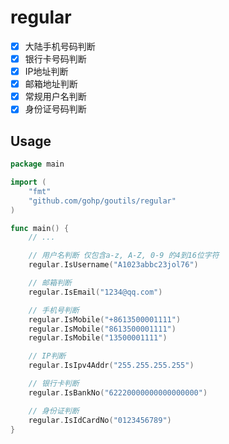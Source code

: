 # regular

- [x] 大陆手机号码判断
- [x] 银行卡号码判断
- [x] IP地址判断
- [x] 邮箱地址判断
- [x] 常规用户名判断
- [x] 身份证号码判断

## Usage

```go
package main

import (
    "fmt"
    "github.com/gohp/goutils/regular"
)

func main() {
	// ...

    // 用户名判断 仅包含a-z, A-Z, 0-9 的4到16位字符
	regular.IsUsername("A1023abbc23jol76")

    // 邮箱判断
    regular.IsEmail("1234@qq.com")

    // 手机号判断
    regular.IsMobile("+8613500001111")
    regular.IsMobile("8613500001111")
    regular.IsMobile("13500001111")

    // IP判断
    regular.IsIpv4Addr("255.255.255.255")

    // 银行卡判断
    regular.IsBankNo("62220000000000000000")

    // 身份证判断
    regular.IsIdCardNo("0123456789")
}
```